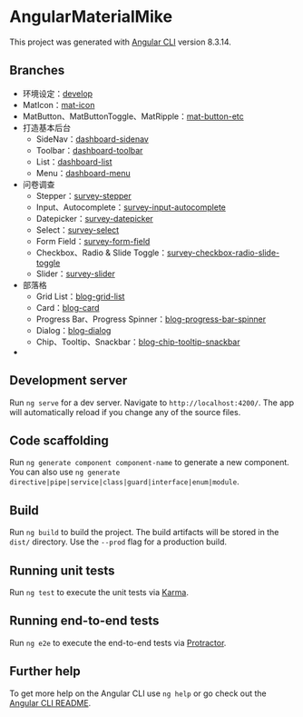 # AngularMaterialMike

This project was generated with [Angular CLI](https://github.com/angular/angular-cli) version 8.3.14.

## Branches

- 环境设定：[develop](https://github.com/soonespresso/angular-material-mike/tree/develop)
- MatIcon：[mat-icon](https://github.com/soonespresso/angular-material-mike/tree/mat-icon)
- MatButton、MatButtonToggle、MatRipple：[mat-button-etc](https://github.com/soonespresso/angular-material-mike/tree/mat-button-etc)
- 打造基本后台
  - SideNav：[dashboard-sidenav](https://github.com/soonespresso/angular-material-mike/tree/dashboard-sidenav)
  - Toolbar：[dashboard-toolbar](https://github.com/soonespresso/angular-material-mike/tree/dashboard-toolbar)
  - List：[dashboard-list](https://github.com/soonespresso/angular-material-mike/tree/dashboard-list)
  - Menu：[dashboard-menu](https://github.com/soonespresso/angular-material-mike/tree/dashboard-menu)
- 问卷调查
  - Stepper：[survey-stepper](https://github.com/soonespresso/angular-material-mike/tree/survey-stepper)
  - Input、Autocomplete：[survey-input-autocomplete](https://github.com/soonespresso/angular-material-mike/tree/survey-input-autocomplete)
  - Datepicker：[survey-datepicker](https://github.com/soonespresso/angular-material-mike/tree/survey-datepicker)
  - Select：[survey-select](https://github.com/soonespresso/angular-material-mike/tree/survey-select)
  - Form Field：[survey-form-field](https://github.com/soonespresso/angular-material-mike/tree/survey-form-field)
  - Checkbox、Radio & Slide Toggle：[survey-checkbox-radio-slide-toggle](https://github.com/soonespresso/angular-material-mike/tree/survey-checkbox-radio-slide-toggle)
  - Slider：[survey-slider](https://github.com/soonespresso/angular-material-mike/tree/survey-slider)
- 部落格
  - Grid List：[blog-grid-list](https://github.com/soonespresso/angular-material-mike/tree/blog-grid-list)
  - Card：[blog-card](https://github.com/soonespresso/angular-material-mike/tree/blog-card)
  - Progress Bar、Progress Spinner：[blog-progress-bar-spinner](https://github.com/soonespresso/angular-material-mike/tree/blog-progress-bar-spinner)
  - Dialog：[blog-dialog](https://github.com/soonespresso/angular-material-mike/tree/blog-dialog)
  - Chip、Tooltip、Snackbar：[blog-chip-tooltip-snackbar](https://github.com/soonespresso/angular-material-mike/tree/blog-chip-tooltip-snackbar)
- 

## Development server

Run `ng serve` for a dev server. Navigate to `http://localhost:4200/`. The app will automatically reload if you change any of the source files.

## Code scaffolding

Run `ng generate component component-name` to generate a new component. You can also use `ng generate directive|pipe|service|class|guard|interface|enum|module`.

## Build

Run `ng build` to build the project. The build artifacts will be stored in the `dist/` directory. Use the `--prod` flag for a production build.

## Running unit tests

Run `ng test` to execute the unit tests via [Karma](https://karma-runner.github.io).

## Running end-to-end tests

Run `ng e2e` to execute the end-to-end tests via [Protractor](http://www.protractortest.org/).

## Further help

To get more help on the Angular CLI use `ng help` or go check out the [Angular CLI README](https://github.com/angular/angular-cli/blob/master/README.md).
